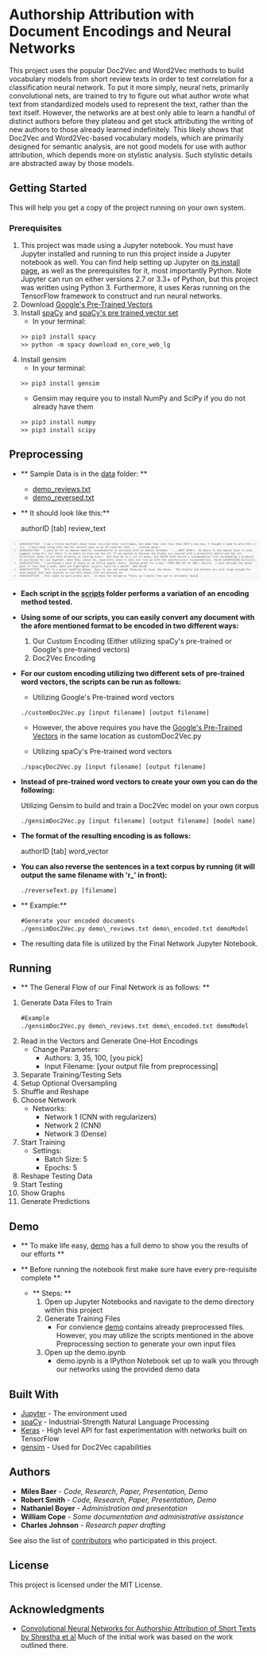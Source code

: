 # Authorship Attribution with Document Encodings and Neural Networks

This project uses the popular Doc2Vec and Word2Vec methods to build vocabulary models from short review texts in order to test correlation for a classification neural network. To put it more simply, neural nets, primarily convolutional nets, are trained to try to figure out what author wrote what text from standardized models used to represent the text, rather than the text itself. However, the networks are at best only able to learn a handful of distinct authors before they plateau and get stuck attributing the writing of new authors to those already learned indefinitely. This likely shows that Doc2Vec and Word2Vec-based vocabulary models, which are primarily designed for semantic analysis, are not good models for use with author attribution, which depends more on stylistic analysis. Such stylistic details are abstracted away by those models.

## Getting Started

This will help you get a copy of the project running on your own system.

### Prerequisites

1. This project was made using a Jupyter notebook. You must have Jupyter installed and running to run this project inside a Jupyter notebook as well. You can find help setting up Jupyter on [its install page](http://jupyter.org/install), as well as the prerequisites for it, most importantly Python. Note Jupyter can run on either versions 2.7 or 3.3+ of Python, but this project was written using Python 3.
Furthermore, it uses Keras running on the TensorFlow framework to construct and run neural networks.
2. Download [Google's Pre-Trained Vectors](https://drive.google.com/file/d/0B7XkCwpI5KDYNlNUTTlSS21pQmM/edit?usp=sharing)
3. Install [spaCy](https://spacy.io/) and [spaCy's pre trained vector set](https://spacy.io/models/en)
    * In your terminal:
    ```
    >> pip3 install spacy
    >> python -m spacy download en_core_web_lg
    ```
4. Install gensim
    * In your terminal:
    ```
    >> pip3 install gensim
    ```
    * Gensim may require you to install NumPy and SciPy if you do not already have them
    ```
    >> pip3 install numpy
    >> pip3 install scipy
    ```

## Preprocessing

* ** Sample Data is in the [data](data/) folder:  **
    * [demo\_reviews.txt](data/demo_reviews.txt)
    * [demo\_reversed.txt](data/demo_reversed.txt)


* ** It should look like this:**

    authorID [tab] review_text

![Example RAW Data Format](demo/format_example.PNG)

* **Each script in the [scripts](scripts/) folder performs a variation of an encoding method tested.**

* **Using some of our scripts, you can easily convert any document with the afore mentioned format to be encoded in two different ways:**

    1. Our Custom Encoding (Either utilizing spaCy's pre-trained or Google's pre-trained vectors)
    2. Doc2Vec Encoding
    
* **For our custom encoding utilizing two different sets of pre-trained word vectors, the scripts can be run as follows:**
    
    * Utilizing Google's Pre-trained word vectors
    ```
    ./customDoc2Vec.py [input filename] [output filename]
    ```
    * However, the above requires you have the [Google's Pre-Trained Vectors](https://drive.google.com/file/d/0B7XkCwpI5KDYNlNUTTlSS21pQmM/edit?usp=sharing) in the same location as customDoc2Vec.py 
    
    * Utilizing spaCy's Pre-trained word vectors
    ```
    ./spacyDoc2Vec.py [input filename] [output filename]
    ```
    
* **Instead of pre-trained word vectors to create your own you can do the following:**

    Utilizing Gensim to build and train a Doc2Vec model on your own corpus    
    ```
    ./gensimDoc2Vec.py [input filename] [output filename] [model name]
    ```
   
    
* **The format of the resulting encoding is as follows:**

    authorID [tab] word_vector

* **You can also reverse the sentences in a text corpus by running (it will output the same filename with 'r_' in front):**
    
    ```
    ./reverseText.py [filename] 
    ```
    
    
* ** Example:**

    ```
    #Generate your encoded documents
    ./gensimDoc2Vec.py demo\_reviews.txt demo\_encoded.txt demoModel
    ```

* The resulting data file is utilized by the Final Network Jupyter Notebook.

## Running

* ** The General Flow of our Final Network is as follows: **
1. Generate Data Files to Train
     ```
    #Example
    ./gensimDoc2Vec.py demo\_reviews.txt demo\_encoded.txt demoModel
    ```
2. Read in the Vectors and Generate One-Hot Encodings
   * Change Parameters:
     * Authors: 3, 35, 100, [you pick]
     * Input Filename: [your output file from preprocessing]
3. Separate Training/Testing Sets
4. Setup Optional Oversampling
5. Shuffle and Reshape
6. Choose Network
   * Networks:
     * Network 1 (CNN with regularizers)
     * Network 2 (CNN)
     * Network 3 (Dense)
7. Start Training
   * Settings:
     * Batch Size: 5
     * Epochs: 5
8. Reshape Testing Data
9. Start Testing
10. Show Graphs
11. Generate Predictions


## Demo
* ** To make life easy, [demo](demo/) has a full demo to show you the results of our efforts **
* ** Before running the notebook first make sure have every pre-requisite complete **

    * ** Steps: **
        1. Open up Jupyter Notebooks and navigate to the demo directory within this project
        2. Generate Training Files
            * For convience [demo](demo/) contains already preprocessed files. However, you may utilize the scripts mentioned in the above Preprocessing section to generate your own input files
        3. Open up the demo.ipynb
            * demo.ipynb is a IPython Notebook set up to walk you through our networks using the provided demo data


## Built With

* [Jupyter](http://jupyter.org/documentation/) - The environment used
* [spaCy](https://spacy.io/) - Industrial-Strength Natural Language Processing
* [Keras](https://keras.io/) - High level API for fast experimentation with networks built on TensorFlow
* [gensim](https://github.com/RaRe-Technologies/gensim) - Used for Doc2Vec capabilities
## Authors

* **Miles Baer** - *Code, Research, Paper, Presentation, Demo*
* **Robert Smith** - *Code, Research, Paper, Presentation, Demo*
* **Nathaniel Boyer** - *Administration and presentation*
* **William Cope** - *Some documentation and administrative assistance*
* **Charles Johnson** - *Research paper drafting*

See also the list of [contributors](https://github.com/CSCI4850/S18-team0-project/contributors) who participated in this project.

## License

This project is licensed under the MIT License.

## Acknowledgments

* [Convolutional Neural Networks for Authorship Attribution of Short Texts by Shrestha et al](http://www.aclweb.org/anthology/E17-2106) Much of the initial work was based on the work outlined there.
